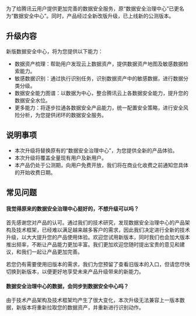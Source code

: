 为了给腾讯云用户提供更加完善的数据安全服务，原“数据安全治理中心”已更名为“数据安全中心”。同时，产品经过全新改版升级，已上线新的公测版本。

## 升级内容
新版数据安全中心，将为您提供以下能力：
- 数据资产梳理：帮助用户发现云上数据资产，提供数据资产地图及敏感数据检索能力。
- 敏感数据识别：通过执行识别任务，识别数据资产中的敏感数据，进行数据分类分级。
- 数据安全能力图谱：以数据为中心，整合腾讯云上各数据安全能力，提升您的数据安全水位。
- 更多能力：将逐步拉通各数据安全产品能力，统一配置安全策略，进行安全风险分析，为您提供闭环的数据安全服务。

## 说明事项
- 本次升级将替换原有的“数据安全治理中心”，为您提供全新的产品体验。
- 本次升级将覆盖全量现有用户及新用户。
- 本产品仍处于公测期，向用户免费开放，我们将在商业化收费之前通知您具体的开始收费日期。

## 常见问题
#### 我觉得原来的数据安全治理中心挺好的，不想升级可以吗？
首先感谢您对产品的认可。通过我们的技术研究，发现数据安全治理中心的产品架构及技术框架，已经难以满足越来越多客户的需求，因此我们决定进行全新的技术升级，以大大提升您的产品使用体验。欢迎您试用新版本，同时我们也会加大版本推出频率，不断让产品能力更加丰富。我们更加欢迎您随时提出宝贵的意见和建议，和我们一起让产品更加完善。

若您仍有需要使用旧版本的需求，我们为您预留了查看旧版本的入口，但请您尽快切换到新版本，以便更好地享受未来产品升级带来的新能力。

#### 数据安全治理中心的数据，会同步到数据安全中心吗？
由于技术产品架构及技术框架均产生了很大变化，本次升级无法兼容上一版本数据，新版本将重新拉取您的数据资产，并重新进行识别动作。
